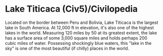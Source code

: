 # Lake Titicaca (Civ5)/Civilopedia

Located on the border between Peru and Bolivia, Lake Titicaca is the largest lake in South America. At 12,000 ft in elevation, it's also one of the highest lakes in the world. Measuring 120 miles by 50 at its greatest extent, the lake has a surface area of some 3,000 square miles and holds perhaps 200 cubic miles of water. Possessing shockingly blue waters, this "lake in the sky" is one of the most beautiful (if chilly) places in the world.